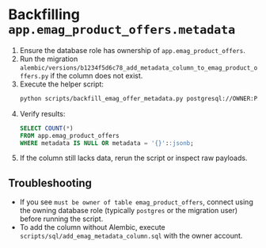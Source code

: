 # Backfilling `app.emag_product_offers.metadata`

1. Ensure the database role has ownership of `app.emag_product_offers`.
2. Run the migration `alembic/versions/b1234f5d6c78_add_metadata_column_to_emag_product_offers.py` if the column does not exist.
3. Execute the helper script:
   ```bash
   python scripts/backfill_emag_offer_metadata.py postgresql://OWNER:PASSWORD@HOST:PORT/DB --batch-size 1000
   ```
4. Verify results:
   ```sql
   SELECT COUNT(*)
   FROM app.emag_product_offers
   WHERE metadata IS NULL OR metadata = '{}'::jsonb;
   ```
5. If the column still lacks data, rerun the script or inspect raw payloads.

## Troubleshooting

- If you see `must be owner of table emag_product_offers`, connect using the owning database role (typically `postgres` or the migration user) before running the script.
- To add the column without Alembic, execute `scripts/sql/add_emag_metadata_column.sql` with the owner account.
